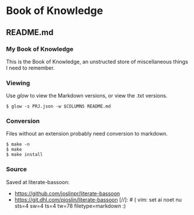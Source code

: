 #	Book of Knowledge
##	README.md
###	My Book of Knowledge

This is the Book of Knowledge, an unstructed store of miscellaneous things I
need to remember.

###	Viewing
Use *glow* to view the Markdown versions, or view the .txt versions.

```
$ glow -s PRJ.json -w $COLUMNS README.md
```

###	Conversion
Files without an extension probably need conversion to markdown.
```
$ make -n
$ make
$ make install
```

###	Source
Saved at literate-bassoon:
*  https://github.com/joslinpr/literate-bassoon
*  https://git.dhl.com/pjoslin/literate-bassoon
[//]: # ( vim: set ai noet nu sts=4 sw=4 ts=4 tw=78 filetype=markdown :)
